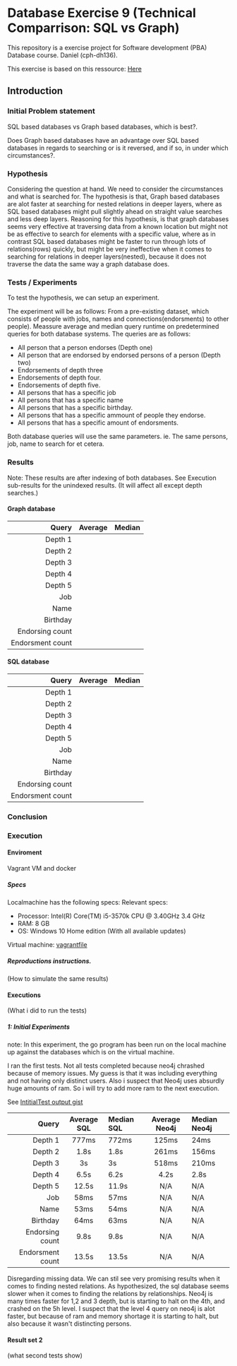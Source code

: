 # Database Exercise 9 (Technical Comparrison: SQL vs Graph)
This repository is a exercise project for Software development (PBA) Database course. Daniel (cph-dh136).

This exercise is based on this ressource: [Here](https://github.com/datsoftlyngby/soft2018spring-databases-teaching-material/blob/master/assignments/Neo4J%20Exercise.ipynb)

## Introduction
### Initial Problem statement
SQL based databases vs Graph based databases, which is best?.

Does Graph based databases have an advantage over SQL based databases in regards to searching or is it reversed, and if so, in under which circumstances?.

### Hypothesis
Considering the question at hand. We need to consider the circumstances and what is searched for. The hypothesis is that, Graph based databases are alot faster at searching for nested relations in deeper layers, where as SQL based databases might pull slightly ahead on straight value searches and less deep layers. Reasoning for this hypothesis, is that graph databases seems very effective at traversing data from a known location but might not be as effective to search for elements with a specific value, where as in contrast SQL based databases might be faster to run through lots of relations(rows) quickly, but might be very ineffective when it comes to searching for relations in deeper layers(nested), because it does not traverse the data the same way a graph database does.

### Tests / Experiments
To test the hypothesis, we can setup an experiment.

The experiment will be as follows: From a pre-existing dataset, which consists of people with jobs, names and connections(endorsments) to other people). Meassure average and median query runtime on predetermined queries for both database systems. The queries are as follows:
- All person that a person endorses (Depth one)
- All person that are endorsed by endorsed persons of a person (Depth two)
- Endorsements of depth three
- Endorsements of depth four.
- Endorsements of depth five.
- All persons that has a specific job
- All persons that has a specific name
- All persons that has a specific birthday.
- All persons that has a specific ammount of people they endorse.
- All persons that has a specific amount of endorsments.

Both database queries will use the same parameters. ie. The same persons, job, name to search for et cetera.

### Results
Note: These results are after indexing of both databases. See Execution sub-results for the unindexed results. (It will affect all except depth searches.)

#### Graph database
Query | Average | Median
-----:|:-------:|:---------
Depth 1 |
Depth 2 |
Depth 3 |
Depth 4 |
Depth 5 |
Job |
Name |
Birthday |
Endorsing count |
Endorsment count |

#### SQL database
Query | Average | Median
-----:|:-------:|:---------
Depth 1 |
Depth 2 |
Depth 3 |
Depth 4 |
Depth 5 |
Job |
Name |
Birthday |
Endorsing count |
Endorsment count |

### Conclusion

### Execution
#### Enviroment
Vagrant VM and docker

##### Specs
Localmachine has the following specs:
Relevant specs: 
 - Processor: Intel(R) Core(TM) i5-3570k CPU @ 3.40GHz 3.4 GHz
 - RAM: 8 GB
 - OS: Windows 10 Home edition (With all available updates)
 
Virtual machine: [vagrantfile](#DBEX9/vagrantfile) 

##### Reproductions instructions.
(How to simulate the same results)

#### Executions
(What i did to run the tests)

##### 1: Initial Experiments
note: In this experiment, the go program has been run on the local machine up against the databases which is on the virtual machine.

I ran the first tests. Not all tests completed because neo4j chrashed because of memory issues. My guess is that it was including everything and not having only distinct users. Also i suspect that Neo4j uses absurdly huge amounts of ram. So i will try to add more ram to the next execution. 

See [IntitialTest output gist](https://gist.github.com/DanielHauge/6d8d007ecfe3d76e26898126225589ab)

Query | Average SQL | Median SQL | Average Neo4j | Median Neo4j
-----:|:-------:|:---------|:-------:|:---------
Depth 1 | 777ms | 772ms | 125ms | 24ms |
Depth 2 | 1.8s | 1.8s | 261ms | 156ms|
Depth 3 | 3s | 3s | 518ms | 210ms |
Depth 4 | 6.5s | 6.2s | 4.2s | 2.8s |
Depth 5 | 12.5s | 11.9s | N/A | N/A
Job | 58ms | 57ms | N/A | N/A
Name | 53ms | 54ms | N/A | N/A
Birthday | 64ms | 63ms | N/A | N/A
Endorsing count | 9.8s | 9.8s | N/A | N/A
Endorsment count | 13.5s | 13.5s | N/A | N/A

Disregarding missing data. We can stil see very promising results when it comes to finding nested relations. As hypothesized, the sql database seems slower when it comes to finding the relations by relationships. Neo4j is many times faster for 1,2 and 3 depth, but is starting to halt on the 4th, and crashed on the 5h level. I suspect that the level 4 query on neo4j is alot faster, but because of ram and memory shortage it is starting to halt, but also because it wasn't distincting persons.

#### Result set 2
(what second tests show)






